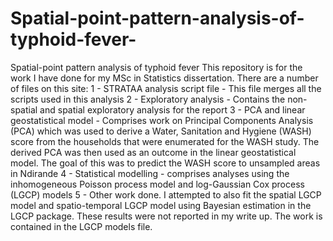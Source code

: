 # Spatial-point-pattern-analysis-of-typhoid-fever-
Spatial-point pattern analysis of typhoid fever 
This repository is for the work I have done for my MSc in Statistics dissertation. There are a number of 
files on this site:
1 - STRATAA analysis script file - This file merges all the scripts used in this analysis
2 - Exploratory analysis - Contains the non-spatial and spatial exploratory analysis for the report
3 - PCA and linear geostatistical model - Comprises work on Principal Components Analysis (PCA) which was 
used to derive a Water, Sanitation and Hygiene (WASH) score from the households that were enumerated for the WASH study.
The derived PCA was then used as an outcome in the linear geostatistical model. The goal of this was to predict the WASH 
score to unsampled areas in Ndirande
4 - Statistical modelling - comprises analyses using the inhomogeneous Poisson process model and 
log-Gaussian Cox process (LGCP) models
5 - Other work done. I attempted to also fit the spatial LGCP model and spatio-temporal LGCP model using Bayesian estimation 
in the LGCP package. These results were not reported in my write up. The work is contained in the LGCP models file.
